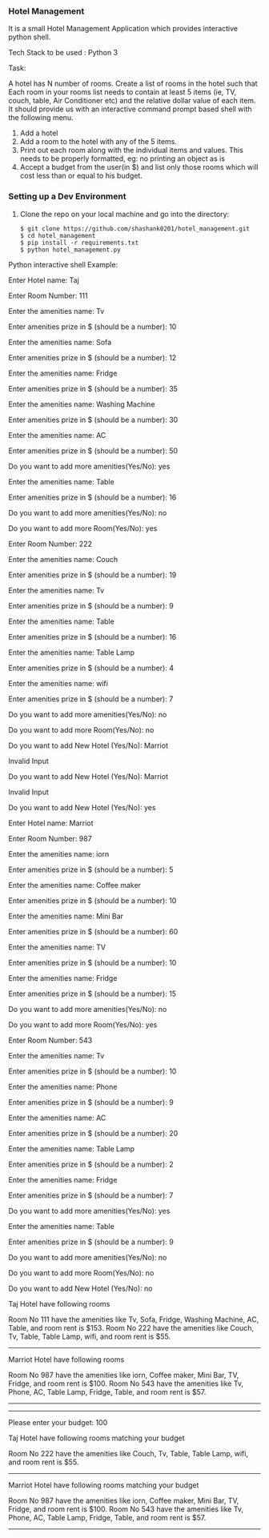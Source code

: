 ### Hotel Management

It is a small Hotel Management Application which provides interactive python shell.

Tech Stack to be used : Python 3

Task:

A hotel has N number of rooms. Create a list of rooms in the hotel such that
Each room in your rooms list needs to contain at least 5 items (ie, TV, couch, table, Air
Conditioner etc) and the relative dollar value of each item.
It should provide us with an interactive command prompt based shell with the following menu.

1. Add a hotel
2. Add a room to the hotel with any of the 5 items.
3. Print out each room along with the individual items and values. This needs to be
properly formatted, eg: no printing an object as is
4. Accept a budget from the user(in $) and list only those rooms which will cost less than
or equal to his budget.

    

### Setting up a Dev Environment


1. Clone the repo on your local machine and go into the directory:

       $ git clone https://github.com/shashank0201/hotel_management.git
       $ cd hotel_management
       $ pip install -r requirements.txt
       $ python hotel_management.py



Python interactive shell Example:

Enter Hotel name: Taj

Enter Room Number: 111

Enter the amenities name: Tv

Enter amenities prize in $ (should be a number): 10

Enter the amenities name: Sofa


Enter amenities prize in $ (should be a number): 12

Enter the amenities name: Fridge

Enter amenities prize in $ (should be a number): 35

Enter the amenities name: Washing Machine

Enter amenities prize in $ (should be a number): 30

Enter the amenities name: AC

Enter amenities prize in $ (should be a number): 50

Do you want to add more amenities(Yes/No): yes

Enter the amenities name: Table

Enter amenities prize in $ (should be a number): 16

Do you want to add more amenities(Yes/No): no

Do you want to add more Room(Yes/No): yes

Enter Room Number: 222

Enter the amenities name: Couch

Enter amenities prize in $ (should be a number): 19

Enter the amenities name: Tv

Enter amenities prize in $ (should be a number): 9

Enter the amenities name: Table

Enter amenities prize in $ (should be a number): 16

Enter the amenities name: Table Lamp

Enter amenities prize in $ (should be a number): 4

Enter the amenities name: wifi

Enter amenities prize in $ (should be a number): 7

Do you want to add more amenities(Yes/No): no

Do you want to add more Room(Yes/No): no

Do you want to add New Hotel (Yes/No): Marriot

Invalid Input

Do you want to add New Hotel (Yes/No): Marriot

Invalid Input

Do you want to add New Hotel (Yes/No): yes

Enter Hotel name: Marriot

Enter Room Number: 987

Enter the amenities name: iorn

Enter amenities prize in $ (should be a number): 5

Enter the amenities name: Coffee maker

Enter amenities prize in $ (should be a number): 10

Enter the amenities name: Mini Bar

Enter amenities prize in $ (should be a number): 60

Enter the amenities name: TV

Enter amenities prize in $ (should be a number): 10

Enter the amenities name: Fridge

Enter amenities prize in $ (should be a number): 15

Do you want to add more amenities(Yes/No): no

Do you want to add more Room(Yes/No): yes

Enter Room Number: 543

Enter the amenities name: Tv

Enter amenities prize in $ (should be a number): 10

Enter the amenities name: Phone

Enter amenities prize in $ (should be a number): 9

Enter the amenities name: AC

Enter amenities prize in $ (should be a number): 20

Enter the amenities name: Table Lamp

Enter amenities prize in $ (should be a number): 2

Enter the amenities name: Fridge

Enter amenities prize in $ (should be a number): 7

Do you want to add more amenities(Yes/No): yes

Enter the amenities name: Table

Enter amenities prize in $ (should be a number): 9

Do you want to add more amenities(Yes/No): no

Do you want to add more Room(Yes/No): no

Do you want to add New Hotel (Yes/No): no


Taj Hotel have following rooms

Room No 111 have the amenities like Tv, Sofa, Fridge, Washing Machine, AC, Table, and room rent is $153.
Room No 222 have the amenities like Couch, Tv, Table, Table Lamp, wifi, and room rent is $55.

***********************************************************




Marriot Hotel have following rooms

Room No 987 have the amenities like iorn, Coffee maker, Mini Bar, TV, Fridge, and room rent is $100.
Room No 543 have the amenities like Tv, Phone, AC, Table Lamp, Fridge, Table, and room rent is $57.

***********************************************************


***********************************************************

Please enter your budget: 100



Taj Hotel have following rooms matching your budget

Room No 222 have the amenities like Couch, Tv, Table, Table Lamp, wifi, and room rent is $55.

***********************************************************




Marriot Hotel have following rooms matching your budget

Room No 987 have the amenities like iorn, Coffee maker, Mini Bar, TV, Fridge, and room rent is $100.
Room No 543 have the amenities like Tv, Phone, AC, Table Lamp, Fridge, Table, and room rent is $57.

***********************************************************

